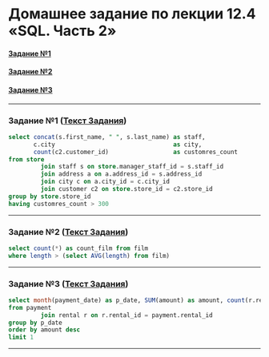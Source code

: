 # Домашнее задание по лекции 12.4 «SQL. Часть 2»

#### [Задание №1](#задание-1-текст-задания)
#### [Задание №2](#задание-2-текст-задания)
#### [Задание №3](#задание-3-текст-задания)

---

### Задание №1 ([Текст Задания](https://github.com/netology-code/sdb-homeworks/blob/main/12-04.md#%D0%B7%D0%B0%D0%B4%D0%B0%D0%BD%D0%B8%D0%B5-1))

```sql
select concat(s.first_name, " ", s.last_name) as staff,
       c.city                                 as city,
       count(c2.customer_id)                  as customres_count
from store
         join staff s on store.manager_staff_id = s.staff_id
         join address a on a.address_id = s.address_id
         join city c on a.city_id = c.city_id
         join customer c2 on store.store_id = c2.store_id
group by store.store_id
having customres_count > 300
```

---

### Задание №2 ([Текст Задания](https://github.com/netology-code/sdb-homeworks/blob/main/12-04.md#%D0%B7%D0%B0%D0%B4%D0%B0%D0%BD%D0%B8%D0%B5-2))

```sql
select count(*) as count_film from film
where length > (select AVG(length) from film)
```

---

### Задание №3 ([Текст Задания](https://github.com/netology-code/sdb-homeworks/blob/main/12-04.md#%D0%B7%D0%B0%D0%B4%D0%B0%D0%BD%D0%B8%D0%B5-3))

```sql
select month(payment_date) as p_date, SUM(amount) as amount, count(r.rental_id) as count_rental
from payment
         join rental r on r.rental_id = payment.rental_id
group by p_date
order by amount desc
limit 1
```

---



